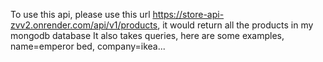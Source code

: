 To use this api, please use this url https://store-api-zvv2.onrender.com/api/v1/products, it would return all the products in my mongodb database
It also takes queries, here are some examples, name=emperor bed, company=ikea...


